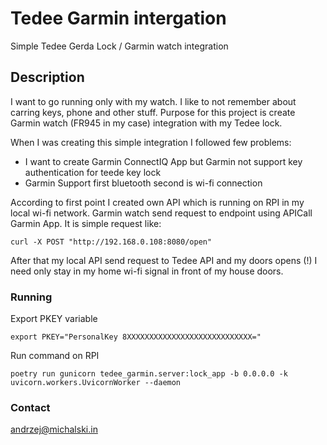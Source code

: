 # Tedee Garmin intergation

Simple Tedee Gerda Lock / Garmin watch integration

## Description

I want to go running only with my watch. I like to not remember about
carring keys, phone and other stuff. Purpose for this project is
create Garmin watch (FR945 in my case) integration with my Tedee lock.

When I was creating this simple integration I followed few problems:
* I want to create Garmin ConnectIQ App but Garmin not support key 
authentication for teede key lock
* Garmin Support first bluetooth second is wi-fi connection

According to first point I created own API which is running on
RPI in my local wi-fi network. Garmin watch send request to endpoint
using APICall Garmin App. It is simple request like:
```
curl -X POST "http://192.168.0.108:8080/open"
```
After that my local API send request to Tedee
API and my doors opens (!)
I need only stay in my home wi-fi signal in front of my house doors.

### Running

Export PKEY variable
```
export PKEY="PersonalKey 8XXXXXXXXXXXXXXXXXXXXXXXXXXXX="
```

Run command on RPI
```
poetry run gunicorn tedee_garmin.server:lock_app -b 0.0.0.0 -k uvicorn.workers.UvicornWorker --daemon
```

### Contact
andrzej@michalski.in

